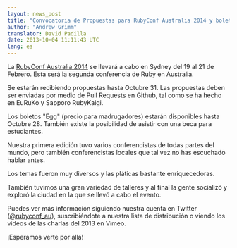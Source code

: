 ```yaml
---
layout: news_post
title: "Convocatoria de Propuestas para RubyConf Australia 2014 y boletos ya disponibles"
author: "Andrew Grimm"
translator: David Padilla
date: 2013-10-04 11:11:43 UTC
lang: es
---
```


La [RubyConf Australia 2014][1] se llevará a cabo en Sydney del 19 al 21 de
Febrero. Esta será la segunda conferencia de Ruby en Australia.

Se estarán recibiendo propuestas hasta Octubre 31. Las propuestas deben ser
enviadas por medio de Pull Requests en Github, tal como se ha hecho en EuRuKo
y Sapporo RubyKaigi.

Los boletos "Egg" (precio para madrugadores) estarán disponibles hasta Octubre 28.
También existe la posibilidad de asistir con una beca para estudiantes.

Nuestra primera edición tuvo varios conferencistas de todas partes del mundo,
pero también conferencistas locales que tal vez no has escuchado
hablar antes.

Los temas fueron muy diversos y las pláticas bastante enriquecedoras.

También tuvimos una gran variedad de talleres y al final la gente socializó y
exploró la ciudad en la que se llevó a cabo el evento.

Puedes ver más información siguiendo nuestra cuenta en Twitter
([@rubyconf_au][2]), suscribiéndote a nuestra lista de distribución o viendo
los videos de las charlas del 2013 en Vimeo.

¡Esperamos verte por allá!

[1]: http://www.rubyconf.org.au/
[2]: http://twitter.com/rubyconf_au
